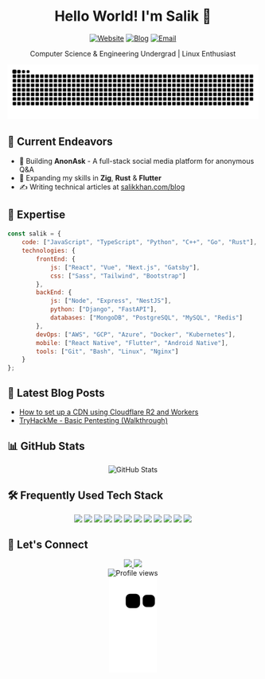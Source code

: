 <div align="center">
  
# Hello World! I'm Salik 👋

[![Website](https://img.shields.io/badge/Website-salikkhan.com-blue?style=for-the-badge&logo=google-chrome)](https://salikkhan.com)
[![Blog](https://img.shields.io/badge/Blog-salikkhan.com%2Fblog-orange?style=for-the-badge&logo=rss)](https://salikkhan.com/blog)
[![Email](https://img.shields.io/badge/Email-contact@salikkhan.com-red?style=for-the-badge&logo=gmail)](mailto:contact@salikkhan.com)

Computer Science & Engineering Undergrad | Linux Enthusiast 

<img src="https://raw.githubusercontent.com/Platane/snk/output/github-contribution-grid-snake.svg" alt="Snake animation" />
</div>

## 🚀 Current Endeavors
- 🔭 Building **AnonAsk** - A full-stack social media platform for anonymous Q&A
- 🌱 Expanding my skills in **Zig**, **Rust** & **Flutter**
- ✍️ Writing technical articles at [salikkhan.com/blog](https://salikkhan.com/blog)

## 🎯 Expertise
```javascript
const salik = {
    code: ["JavaScript", "TypeScript", "Python", "C++", "Go", "Rust"],
    technologies: {
        frontEnd: {
            js: ["React", "Vue", "Next.js", "Gatsby"],
            css: ["Sass", "Tailwind", "Bootstrap"]
        },
        backEnd: {
            js: ["Node", "Express", "NestJS"],
            python: ["Django", "FastAPI"],
            databases: ["MongoDB", "PostgreSQL", "MySQL", "Redis"]
        },
        devOps: ["AWS", "GCP", "Azure", "Docker", "Kubernetes"],
        mobile: ["React Native", "Flutter", "Android Native"],
        tools: ["Git", "Bash", "Linux", "Nginx"]
    }
};
```

## 📖 Latest Blog Posts
<!-- BLOG-POST-LIST:START -->
- [How to set up a CDN using Cloudflare R2 and Workers](https://salikkhan.com/blog/how-to-set-up-a-cdn-using-cloudflare-r2-and-workers/)
- [TryHackMe - Basic Pentesting (Walkthrough)](https://salikkhan.com/blog/tryhackme-basic-pentesting-walkthrough/)
<!-- BLOG-POST-LIST:END -->

## 📊 GitHub Stats
<div align="center">
  <img src="https://github-readme-stats.vercel.app/api?username=0xSalik&show_icons=true&theme=tokyonight" alt="GitHub Stats" />
</div>

## 🛠️ Frequently Used Tech Stack
<div align="center">
  <!-- Cloud Platforms -->
  <img src="https://img.shields.io/badge/AWS-%23FF9900.svg?style=for-the-badge&logo=amazon-aws&logoColor=white"/>
  <img src="https://img.shields.io/badge/GCP-%234285F4.svg?style=for-the-badge&logo=google-cloud&logoColor=white"/>
  <img src="https://img.shields.io/badge/azure-%230072C6.svg?style=for-the-badge&logo=microsoftazure&logoColor=white"/>
  <img src="https://img.shields.io/badge/vercel-%23000000.svg?style=for-the-badge&logo=vercel&logoColor=white"/>
  
  <!-- Languages -->
  <img src="https://img.shields.io/badge/typescript-%23007ACC.svg?style=for-the-badge&logo=typescript&logoColor=white"/>
  <img src="https://img.shields.io/badge/python-3670A0?style=for-the-badge&logo=python&logoColor=ffdd54"/>
  <img src="https://img.shields.io/badge/c++-%2300599C.svg?style=for-the-badge&logo=c%2B%2B&logoColor=white"/>
  <img src="https://img.shields.io/badge/rust-%23000000.svg?style=for-the-badge&logo=rust&logoColor=white"/>
  
  <!-- Frameworks & Runtime -->
  <img src="https://img.shields.io/badge/node.js-6DA55F?style=for-the-badge&logo=node.js&logoColor=white"/>
  <img src="https://img.shields.io/badge/Next-black?style=for-the-badge&logo=next.js&logoColor=white"/>
  
  <!-- Infrastructure -->
  <img src="https://img.shields.io/badge/docker-%230db7ed.svg?style=for-the-badge&logo=docker&logoColor=white"/>
  <img src="https://img.shields.io/badge/kubernetes-%23326ce5.svg?style=for-the-badge&logo=kubernetes&logoColor=white"/>
</div>

## 🤝 Let's Connect
<div align="center">
  <a href="https://salikkhan.com/discord">
    <img src="https://img.shields.io/badge/Discord-%235865F2.svg?style=for-the-badge&logo=discord&logoColor=white"/>
  </a>
  <a href="https://blog.salikkhan.com/rss/">
    <img src="https://img.shields.io/badge/RSS-FFA500?style=for-the-badge&logo=rss&logoColor=white"/>
  </a>
</div>

<div align="center">
  <img src="https://komarev.com/ghpvc/?username=0xSalik&style=flat-square&color=blue" alt="Profile views"/>
</div>

<div align="center">
  <img src="https://raw.githubusercontent.com/0xSalik/0xSalik/output/github-contribution-grid-snake.svg" alt="Snake animation" />
</div>
